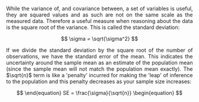 <div style="text-align: justify">
<p>While the variance of, and covariance between, a set of variables is useful,
they are squared values and as such are not on the same scale as the measured
data. Therefore a useful measure when reasoning about the data is the square
root of the variance. This is called the standard deviation:</p>
</div>

$$
\sigma = \sqrt{\sigma^2} 
$$

<div style="text-align: justify">
<p>If we divide the standard deviation by the square root of the number of
observations, we have the standard error of the mean. This indicates the
uncertainty around the sample mean as an estimate of the population mean (since
the sample mean will not match the population mean exactly). The $\sqrt{n}$
term is like a 'penalty' incurred for making the 'leap' of inference to the
population and this penalty decreases as your sample size increases:</p>
</div>

$$ 
\end{equation}
SE = \frac{\sigma}{\sqrt{n}}
\begin{equation}
$$
